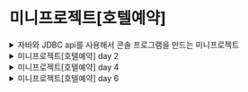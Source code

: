 
# 미니프로젝트[호텔예약] 
<details>
<summary> 자바와 JDBC api를 사용해서 콘솔 프로그램을 만드는 미니프로젝트 </summary>
<div markdown="1">
  

  
![image](https://user-images.githubusercontent.com/99929191/167563645-21ee16b5-93d8-4a0f-8b99-f49a40681600.png)


## 목표

1. JDBC 사용하여 DB와 프로그램 연동
2. JAVA→ DB 로 CRUD 구현하기

## 주제

호텔 예약 관리 시스템 만들기

### DB설계
![image](https://user-images.githubusercontent.com/99929191/167563552-56f34614-de69-4c9b-b197-dd8fcee58ded.png)



### 프로그램구성

객실예약: 

객실 호수와 등급, 가격을 조회 → 객실테이블 조회

어떤 호수를 선택할지, 이름입력

예약취소:

취소하면 예약 테이블 요소 delete

객실상태조회:

호수,등급,예약자명 조회

+각자 추가하고 싶은 요소(원하면)

### 사용기술

Java 1.8

Oracle 10

JDBC14

입력: Scanner

출력: 콘솔 출력창

### 제작기간: 일주일

1일차 - 다함께 구체적인 db설계하기(ERD 사용)

2일차~6일차 - 각자 어느 부분을 만들었는지 매일 간단하게 보고

7일차 - 각자 프로그램 시연 혹은 실패후 막힌 부분 공유

</div>
</details>

<details>
<summary> 미니프로젝트[호텔예약] day 2 </summary>
<div markdown="1">

전체적인 과정에 대해 정리해보기:

1. 테이블만들기
2. DBConnection 클래스만들기
3. VO만들어서 변수명 지정하기
4. DAO에서 데이터 포장하기
5. Main에서 콘솔 구현하기

 ERD를 바탕으로 객실 테이블과 예약 테이블을 만들고,

PRIMARY KEY 와 FOREIGN KEY 를 지정해주었다.

## 1. 테이블만들기

객실 테이블

```sql
CREATE TABLE HOTEL
(
	ROOMNUMBER NUMBER(4),
	ROOMGRADE VARCHAR2(100),
	ROOMPRICE INT
)
/

ALTER TABLE HOTEL
	ADD CONSTRAINT HOTEL_ROOMNUMBER_PK PRIMARY KEY(ROOMNUMBER)
	

INSERT INTO HOTEL VALUES (101, 'DELUXE CITY VIEW', 166000);
INSERT INTO HOTEL VALUES (102, 'DELUXE CITY VIEW', 166000);
INSERT INTO HOTEL VALUES (103, 'DELUXE OCEAN VIEW', 188000);
INSERT INTO HOTEL VALUES (201, 'LUXURY CITY VIEW', 188000);
INSERT INTO HOTEL VALUES (202, 'LUXURY OCEAN VIEW', 220000);
INSERT INTO HOTEL VALUES (203, 'LUXURY OCEAN VIEW', 220000);
INSERT INTO HOTEL VALUES (301, 'SUITE OCEAN VIEW', 340000);
INSERT INTO HOTEL VALUES (302, 'SUITE SPECIAL VIEW', 370000);
INSERT INTO HOTEL VALUES (303, 'SUITE SPECIAL VIEW', 370000);
INSERT INTO HOTEL VALUES (401, 'PENTHOUSE', 550000);
```

객실 테이블에는 방번호, 등급, 금액을 넣고 방번호는 Primary Key 로 지정해주었다.

예약 테이블

```sql
CREATE TABLE RESERVE
(
	CFMNUMBER INT,
	NAME VARCHAR2(100),
	ROOMNUMBER NUMBER(4)
)

ALTER TABLE RESERVE
	ADD CONSTRAINT RESERVE_CFMNUMBER_PK PRIMARY KEY(CFMNUMBER)
	

ALTER TABLE RESERVE
	ADD CONSTRAINT RESERVE_ROOMNUMBER_FK FOREIGN KEY(ROOMNUMBER)
	REFERENCES HOTEL(ROOMNUMBER)
```

예약 테이블에는 예약번호, 예약자명, 방번호를 넣고 

예약번호는 PRIMARY KEY 를 지정해주고

ROOMNUMBER는 FOREIGN KEY 로 지정해주었다.

## 2. DBConnection 클래스만들기

```jsx
static {
		try {
			Class.forName("oracle.jdbc.driver.OracleDriver");
		} catch (ClassNotFoundException e) {
			e.printStackTrace();
		}

	}

	static HotelDB single = null;

	public static HotelDB getInstance() {
		if (single == null)
			single = new HotelDB();

		return single;
	}

	private HotelDB() {

	}

	// 커넥션 연결관리하는 메서드
	public Connection getConnection() throws SQLException {
		// connection 얻어오기
		String url = "jdbc:oracle:thin:@localhost:1521:xe";
		String user = "hotel";
		String pwd = "hotel";

		Connection connection = DriverManager.getConnection(url, user, pwd);
		return connection;
	}
```

</div>
</details>

<details>
<summary> 미니프로젝트[호텔예약] day 4 </summary>
<div markdown="1">

## VO만들어서 변수명 지정하기

예약 테이블과 호텔의 VO를 다른 클래스에 저장해두었다.

- 예약 VO
    
    ```java
    public class ReserveVO {
    
    	int cfmNumber;
    	String name;
    	int roomNumber;
    	
    	
    	
    	public ReserveVO() {
    		super();
    	}
    
    	public int getCfmNumber() {
    		return cfmNumber;
    	}
    
    	public void setCfmNumber(int cfmNumber) {
    		this.cfmNumber = cfmNumber;
    	}
    	
    	public ReserveVO(String name, int roomNumber){
    		
    		this.name = name;
    		this.roomNumber = roomNumber;
    	}
    
    	public ReserveVO(int cfmNumber) {
    		this.cfmNumber = cfmNumber;
    	}
    
    	public String getName() {
    		return name;
    	}
    
    	public void setName(String name) {
    		this.name = name;
    	}
    
    	public int getRoomNumber() {
    		return roomNumber;
    	}
    
    	public void setRoomNumber(int roomNumber) {
    		this.roomNumber = roomNumber;
    	}
    
    }
    ```
    
- 호텔 VO
    
    ```java
    public class HotelVO {
    
    	int roomNumber;
    	String roomGrade;
    	int roomPrice;
    	int cfmNumber;
    	String name;
    	
    	
    
    	public int getCfmNumber() {
    		
    		return cfmNumber;
    	}
    
    	public void setCfmNumber(int cfmNumber) {
    		this.cfmNumber = cfmNumber;
    	}
    
    	public String getName() {
    		return name;
    	}
    
    	public void setName(String name) {
    		this.name = name;
    	}
    
    	public int getRoomNumber() {
    		return roomNumber;
    	}
    
    	public void setRoomNumber(int roomNumber) {
    		this.roomNumber = roomNumber;
    	}
    
    	public String getRoomGrade() {
    		return roomGrade;
    	}
    
    	public void setRoomGrade(String roomGrade) {
    		this.roomGrade = roomGrade;
    	}
    
    	public int getRoomPrice() {
    		return roomPrice;
    	}
    
    	public void setRoomPrice(int roomPrice) {
    		this.roomPrice = roomPrice;
    	}
    
    }
    ```
    

DAO를 설계하면서 SELECT 를 하거나 INSERT를 할 때 서로 다른 데이터가 출력되게 하고 싶어서 전체 숙박현황을 조회할 수 있는 CURRENT_ROOMS 와 AVAILABLE_ROOMS 라는 view를 만들었다.

view를 만들기 위해서는 primary key와 foreign key 로 테이블간의 관계를 형성해주어야하고 

system에서 view를 만들수있는 권한을 부여해 주어야 한다.

left outer join 을 하면 왼쪽 테이블은 전부 출력되고 오른쪽에 null 값이 있는건 null 로 출력이 된다.

null이 아닌 값을 넣고 싶어서 NVL 함수를 사용했다. NVL(개체,NULL일때 원하는 출력방식) 으로 입력하면 된다. 

숙박 가능한 방을 조회할 때에는 예약번호가 Null인 곳만 호출하도록 만들었다. null을 조건으로 넣기 위해서는 개체명 = NULL 이 아닌 개체명 IS NULL 로 조건을 걸어야 한다.

- 추가된 SQL VIEW
    
    ```sql
    -- 전체 숙박현황조회
    CREATE OR REPLACE VIEW CURRENT_ROOMS
    AS
    SELECT H.ROOMNUMBER, H.ROOMGRADE, H.ROOMPRICE,NVL(R.CFMNUMBER,0) 
    AS CFMNUMBER, NVL(R.NAME,' ')AS NAME
    FROM HOTEL H LEFT OUTER JOIN RESERVE R
    ON H.ROOMNUMBER = R.ROOMNUMBER
    ORDER BY H.ROOMNUMBER
    
    -- 숙박 가능한 방 조회
    CREATE OR REPLACE VIEW AVAILABLE_ROOMS
    AS
    SELECT H.ROOMNUMBER, H.ROOMGRADE, H.ROOMPRICE
    FROM HOTEL H LEFT OUTER JOIN RESERVE R
    ON H.ROOMNUMBER = R.ROOMNUMBER
    WHERE R.CFMNUMBER IS NULL
    ORDER BY H.ROOMNUMBER
    ```
    

## DAO에서 데이터 포장하기

DAO파일도 호텔의 DAO와 예약현황의 DAO를 따로 만들었다.

호텔 DAO

- SELECT ALL ROOMS
    
    ```sql
    public List<HotelVO> selectAllRooms() { // 모든 방의 숙박현황 조회
    		List<HotelVO> list = new ArrayList<HotelVO>();
    		Connection connection = null;
    		PreparedStatement pstmt = null;
    		ResultSet rs = null;
    		String sql = "select * from current_rooms";
    
    		try {
    
    			// connection 얻어오기
    			connection = HotelDB.getInstance().getConnection();
    
    			// prepared statement 얻어오기
    			pstmt = connection.prepareStatement(sql);
    
    			// result set 구하기
    			rs = pstmt.executeQuery();
    
    			// 값을 포장해서 ArrayList에 집어넣기
    			while (rs.next()) {
    				int roomNumber = rs.getInt("roomNumber");
    				String roomGrade = rs.getString("roomGrade");
    				int roomPrice = rs.getInt("roomPrice");
    				int cfmNumber = rs.getInt("cfmNumber");
    				String name = rs.getString("name");
    
    				HotelVO vo = new HotelVO();
    				vo.setRoomNumber(roomNumber);
    				vo.setRoomGrade(roomGrade);
    				vo.setRoomPrice(roomPrice);
    				vo.setCfmNumber(cfmNumber);
    				vo.setName(name);
    
    				list.add(vo);
    			}
    
    		} catch (Exception e) {
    			// TODO: handle exception
    		} finally {
    			// 열려있으면 닫아주기
    			try {
    				if (rs != null) {
    					rs.close();
    				}
    				if (pstmt != null) {
    					pstmt.close();
    				}
    				if (connection != null) {
    					connection.close();
    				}
    			} catch (SQLException e) {
    				// TODO Auto-generated catch block
    				e.printStackTrace();
    			}
    		}
    
    		return list;
    
    	}
    ```
    
- SELECT AVAILABLE ROOMS
    
    ```sql
    public List<HotelVO> selectAvailableRooms() { //숙박가능한 방만 표시
    		List<HotelVO> list = new ArrayList<HotelVO>();
    		Connection connection = null;
    		PreparedStatement pstmt = null;
    		ResultSet rs = null;
    		String sql = "select * from available_rooms";
    
    		try {
    
    			// connection 얻어오기
    			connection = HotelDB.getInstance().getConnection();
    
    			// prepared statement 얻어오기
    			pstmt = connection.prepareStatement(sql);
    
    			// result set 구하기
    			rs = pstmt.executeQuery();
    
    			// 값을 포장해서 ArrayList에 집어넣기
    			while (rs.next()) {
    				int roomNumber = rs.getInt("roomNumber");
    				String roomGrade = rs.getString("roomGrade");
    				int roomPrice = rs.getInt("roomPrice");
    
    				HotelVO vo = new HotelVO();
    				vo.setRoomNumber(roomNumber);
    				vo.setRoomGrade(roomGrade);
    				vo.setRoomPrice(roomPrice);
    
    				list.add(vo);
    			}
    
    		} catch (Exception e) {
    			// TODO: handle exception
    		} finally {
    			// 열려있으면 닫아주기
    			try {
    				if (rs != null) {
    					rs.close();
    				}
    				if (pstmt != null) {
    					pstmt.close();
    				}
    				if (connection != null) {
    					connection.close();
    				}
    			} catch (SQLException e) {
    				// TODO Auto-generated catch block
    				e.printStackTrace();
    			}
    		}
    
    		return list;
    
    	}
    ```
    

예약현황 DAO

- INSERT
    
    ```java
    public int addList(ReserveVO vo) {
    		Connection connection = null;
    		PreparedStatement pstmt = null;
    		int rs = 0;
    		String sql = "INSERT INTO RESERVE VALUES(NO_SEQ.NEXTVAL, ?, ?)";
    
    		try {
    			// 1. connection 얻어오기
    			connection = HotelDB.getInstance().getConnection();
    			
    			// 2. pstmt 얻어오기
    			pstmt = connection.prepareStatement(sql);
    			
    			// 2-1. 파라미터 세팅하기
    			
    			pstmt.setString(1, vo.getName());
    			pstmt.setInt(2, vo.getRoomNumber());
    			
    			// 3. result set 얻어오기
    			rs = pstmt.executeUpdate();
    
    		} catch (Exception e) {
    			e.printStackTrace();
    		} finally {
    			try {
    				pstmt.close();
    				connection.close();
    			} catch (SQLException e) {
    				// TODO Auto-generated catch block
    				e.printStackTrace();
    			}
    		}
    		return rs;
    ```
    
- DELETE
    
    ```java
    public int deleteList(ReserveVO vo) {
    		Connection connection = null;
    		PreparedStatement pstmt = null;
    		int rs = 0;
    		String sql = "DELETE FROM RESERVE WHERE CFMNUMBER = ?";
    
    		try {
    			// 1. connection 얻어오기
    			connection = HotelDB.getInstance().getConnection();
    			
    			// 2. pstmt 얻어오기
    			pstmt = connection.prepareStatement(sql);
    			
    			// 2-1. 파라미터 세팅하기
    			pstmt.setInt(1, vo.getCfmNumber());
    			
    			// 3. result set 얻어오기
    			rs = pstmt.executeUpdate();
    			
    
    		} catch (Exception e) {
    			e.printStackTrace();
    		} finally {
    			try {
    				pstmt.close();
    				connection.close();
    			} catch (SQLException e) {
    				// TODO Auto-generated catch block
    				e.printStackTrace();
    			}
    		}
    		return rs;
    
    	}
    ```
    

## Main에서 콘솔 구현하기

![image](https://user-images.githubusercontent.com/99929191/167565193-f751d112-1fb9-4d4c-ae35-e138ee1cca80.png)

위와 같은 구조로 콘솔 프로그램을 구현했다.

값을 선택해야 할 일이 많아 매번 int를 만들지 않고 static 객체 select를 만들어서 모든 메서드가 사용할 수 있도록 만들었다.

select, insert, delete와 같은 큰 기능은 각각 메서드를 만들었다.

main에서 실행되면 initDisplay메서드가 실행되어 select값을 변경하고, 그 내용을 HotelReservasionSystem()으로 전달한다. 

선택된 Select값에 따라 각각의 메서드를 실행하는 원리이다.

- 메인 프로그램
    
    ```java
    
    public class HotelReservationSystem {
    	static int select;
    	Scanner scanner = new Scanner(System.in);
    
    	public HotelReservationSystem() {
    		do {
    			initDisplay();
    			if (select == 1) {
    				addReserveInfo(); // 객실예약
    			}
    			if (select == 2) {
    				deleteReserveInfo(); // 예약취소
    			}
    			if (select == 3) {
    				selectHotelVO(); // 전체객실조회
    			}
    		} while (select != 4);
    
    		System.out.println("-----이용해주셔서 감사합니다-----");
    		
    	}
    
    	private void deleteReserveInfo() {
    		System.out.println("-----예약취소를 선택하셨습니다.-----");
    		System.out.println("예약번호를 입력하세요");
    		int cfmNumber = scanner.nextInt();
    		
    		System.out.println("예약을 취소하시겠습니까?\n예약취소:1\n돌아가기:0");
    		select = scanner.nextInt();
    		
    		if(select ==1) {
    			ReserveVO vo = new ReserveVO(cfmNumber);
    			ReserveDAO.getInstance().deleteList(vo);
    			System.out.println("예약이 취소되었습니다.\n돌아가기:0");
    			select = scanner.nextInt();
    			if(select ==0) {
    				return;
    			}
    			
    		} else {
    			return;
    		}
    
    	}
    
    	private void addReserveInfo() {
    		List<HotelVO> list = HotelDAO.getInstance().selectAvailableRooms();
    		
    		System.out.println("-----객실예약을 선택하셨습니다.-----");
    		System.out.println("-----예약 가능한 객실을 조회합니다-----");
    		for (HotelVO vo : list) {
    			System.out.printf("%d | %s | %d\n", vo.getRoomNumber(), 
    vo.getRoomGrade(), vo.getRoomPrice());
    		}
    		
    		System.out.println("입실하실 방 번호를 입력하세요");
    		int roomNumber = scanner.nextInt();
    		scanner.nextLine();
    		
    		System.out.println("이름을 입력하세요");
    		String name = scanner.nextLine();
    
    		System.out.printf("%s님. %d호에 예약하시겠습니까?\n결제하기:1\n취소:0\n", 
    name, roomNumber);
    		select = scanner.nextInt();
    		if (select == 1) {
    		
    			ReserveVO vo = new ReserveVO(name, roomNumber);
    			ReserveDAO.getInstance().addList(vo);
    			System.out.println("예약되었습니다.");
    			
    			System.out.println("1: 다시 예약하기\n0: 처음으로 돌아가기");
    			select = scanner.nextInt();
    			if(select == 1) {
    				addReserveInfo();
    			} else {
    				return;
    			}
    		} else {
    			return;
    		}
    	}
    
    	private void selectHotelVO() { // 객실 조회하기
    		List<HotelVO> list = HotelDAO.getInstance().selectAllRooms();
    		System.out.println("-----전체 객실을 조회합니다-----");
    		System.out.println("방번호 |     객실등급     | 객실가격 | 예약번호 | 예약자명");
    		for (HotelVO vo : list) {
    			System.out.printf("%d | %s | %d | %d | %s\n", vo.getRoomNumber(), 
    					vo.getRoomGrade(), vo.getRoomPrice(),
    					vo.getCfmNumber(), vo.getName());
    		}
    		System.out.println("0: 돌아가기");
    
    		select = scanner.nextInt();
    		if (select == 0) {
    			return;
    		} else {
    			selectHotelVO();
    		}
    
    	}
    
    	public int initDisplay() { // 인트로 및 선택창
    
    		System.out.println("-----호텔에 오신것을 환영합니다-----");
    		System.out.println("1. 객실예약");
    		System.out.println("2. 예약취소");
    		System.out.println("3. 전체객실조회");
    		System.out.println("4. 종료하기");
    		select = scanner.nextInt();
    		scanner.nextLine();
    		return select;
    
    	}
    
    	public static void main(String[] args) {
    		new HotelReservationSystem();
    	}
    
    }
    ```

</div>
</details>
  
<details>
<summary> 미니프로젝트[호텔예약] day 6 </summary>
<div markdown="1">

콘솔로 웬만한 기능들은 구현을 했는데, 이제 예외처리 부분이 남았다.

### 원하는 수정사항들

1. 프로그램이 실행되고 원하는 숫자 이외에 다른 숫자나 문자가 들어왔을때 mismatch exception이 나와버리는 문제.
2. 방을 예약할때 같은 이름의 방을 예약하면 SQL exception이 나오는데, try catch 문 안에 있어도 exception이 출력되는 문제.

## 프로그램이 실행되고 원하는 숫자 이외에 다른 숫자나 문자가 들어왔을때 mismatch exception이 나와버리는 문제

### 변경 전

```java
public static void main(String[] args) {
		new HotelReservationSystem();
```

그냥 이 프로그램 전반을 try catch 로 묶어버리기로 했다.

### 변경후

```java
public static void main(String[] args) {
		try {
			new HotelReservationSystem();
		} catch (Exception e) {
			System.out.println("잘못된 입력입니다.");
			new HotelReservationSystem();
		}
```

catch 에서는 잘못된 입력이라고 알려준 뒤 프로그램이 재실행된다.

## 방을 예약할때 같은 이름의 방을 예약하면 SQL exception이 나오는데, try catch 문 안에 있어도 exception이 출력되는 문제.

## 변경전

```java
private void addReserveInfo() {
		List<HotelVO> list = HotelDAO.getInstance().selectAvailableRooms();

		System.out.println("-----객실예약을 선택하셨습니다.-----");
		System.out.println("-----예약 가능한 객실을 조회합니다-----");
		for (HotelVO vo : list) {
			System.out.printf("%d | %s | %d\n", vo.getRoomNumber(), vo.getRoomGrade(), 
			vo.getRoomPrice());
		}

		System.out.println("입실하실 방 번호를 입력하세요");
		int roomNumber = scanner.nextInt();
		scanner.nextLine();

		System.out.println("이름을 입력하세요");
		String name = scanner.nextLine();
```

## 변경후

```java
private void addReserveInfo() {
		List<HotelVO> list = HotelDAO.getInstance().selectAvailableRooms();
		List<Integer> availableRooms = new ArrayList<Integer>();

		System.out.println("-----객실예약을 선택하셨습니다.-----");
		System.out.println("-----예약 가능한 객실을 조회합니다-----");
		for (HotelVO vo : list) {
			System.out.printf("%d | %s | %d\n", vo.getRoomNumber(), vo.getRoomGrade(),
			 vo.getRoomPrice());
			availableRooms.add(vo.getRoomNumber());
		}

		System.out.println("입실하실 방 번호를 입력하세요");
		int roomNumber = scanner.nextInt();
		scanner.nextLine();

		if(!availableRooms.contains(roomNumber)) {
			System.out.println("이미 예약된 방입니다.");
			return;
		}

		System.out.println("이름을 입력하세요");
		String name = scanner.nextLine();
```

try catch를 dao에 잡아야 하는건가 고민하고 있었는데 알아보니 Exception은 마지막 수단같은것이고 프로그램을 짤 때에는 예외구간에 도달하지 않기 위해 미리 체크하는 것이 중요하다고 한다.

예약 가능한 객실을 조회하는 부분에서 가능한 방의 목록을 ArrayList에 저장해두고 입실할 방을 선택할 때 가능한 방 목록에 내가 선택한 방 번호가 포함되어있지 않으면 이미 예약된 방이라고 하면서 첫 화면으로 return 하도록 했다.

</div>
</details>
